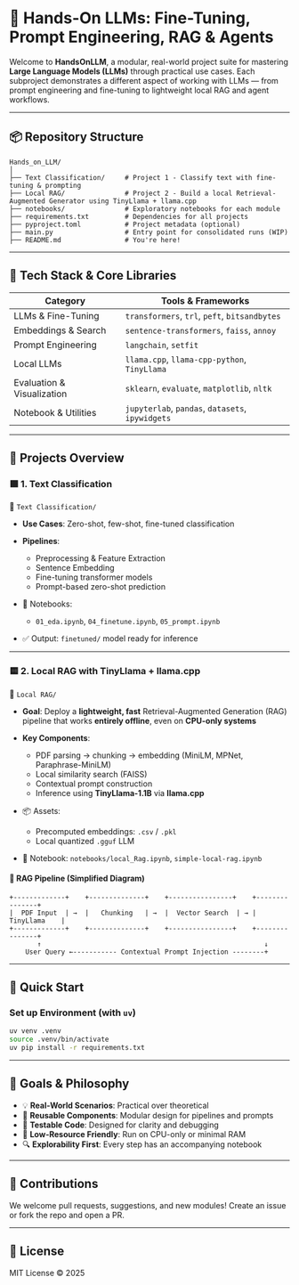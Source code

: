 # 🧠 Hands-On LLMs: Fine-Tuning, Prompt Engineering, RAG & Agents

Welcome to **HandsOnLLM**, a modular, real-world project suite for mastering **Large Language Models (LLMs)** through practical use cases. Each subproject demonstrates a different aspect of working with LLMs — from prompt engineering and fine-tuning to lightweight local RAG and agent workflows.

---

## 📦 Repository Structure

```text
Hands_on_LLM/
│
├── Text Classification/     # Project 1 - Classify text with fine-tuning & prompting
├── Local RAG/               # Project 2 - Build a local Retrieval-Augmented Generator using TinyLlama + llama.cpp
├── notebooks/               # Exploratory notebooks for each module
├── requirements.txt         # Dependencies for all projects
├── pyproject.toml           # Project metadata (optional)
├── main.py                  # Entry point for consolidated runs (WIP)
├── README.md                # You're here!
````

---

## 🔧 Tech Stack & Core Libraries

| Category                   | Tools & Frameworks                               |
| -------------------------- | ------------------------------------------------ |
| LLMs & Fine-Tuning         | `transformers`, `trl`, `peft`, `bitsandbytes`    |
| Embeddings & Search        | `sentence-transformers`, `faiss`, `annoy`        |
| Prompt Engineering         | `langchain`, `setfit`                            |
| Local LLMs                 | `llama.cpp`, `llama-cpp-python`, `TinyLlama`     |
| Evaluation & Visualization | `sklearn`, `evaluate`, `matplotlib`, `nltk`      |
| Notebook & Utilities       | `jupyterlab`, `pandas`, `datasets`, `ipywidgets` |

---

## 📁 Projects Overview

### 🟩 1. Text Classification

📂 `Text Classification/`

* **Use Cases**: Zero-shot, few-shot, fine-tuned classification
* **Pipelines**:

  * Preprocessing & Feature Extraction
  * Sentence Embedding
  * Fine-tuning transformer models
  * Prompt-based zero-shot prediction
* 📒 Notebooks:

  * `01_eda.ipynb`, `04_finetune.ipynb`, `05_prompt.ipynb`
* ✅ Output: `finetuned/` model ready for inference

---

### 🟨 2. Local RAG with TinyLlama + llama.cpp

📂 `Local RAG/`

* **Goal**: Deploy a **lightweight, fast** Retrieval-Augmented Generation (RAG) pipeline that works **entirely offline**, even on **CPU-only systems**
* **Key Components**:

  * PDF parsing → chunking → embedding (MiniLM, MPNet, Paraphrase-MiniLM)
  * Local similarity search (FAISS)
  * Contextual prompt construction
  * Inference using **TinyLlama-1.1B** via **llama.cpp**
* 📦 Assets:

  * Precomputed embeddings: `.csv` / `.pkl`
  * Local quantized `.gguf` LLM
* 📒 Notebook: `notebooks/local_Rag.ipynb`, `simple-local-rag.ipynb`

#### 🔁 RAG Pipeline (Simplified Diagram)

```text
+-------------+    +--------------+    +----------------+    +---------------+
|  PDF Input  | →  |   Chunking   | →  |  Vector Search  | → |   TinyLlama    |
+-------------+    +--------------+    +----------------+    +---------------+
       ↑                                                        ↓
    User Query ←----------- Contextual Prompt Injection --------+
```

---


## 🚀 Quick Start

### Set up Environment (with `uv`)

```bash
uv venv .venv
source .venv/bin/activate
uv pip install -r requirements.txt
```

---

## 🎯 Goals & Philosophy

* 💡 **Real-World Scenarios**: Practical over theoretical
* 🔁 **Reusable Components**: Modular design for pipelines and prompts
* 🧪 **Testable Code**: Designed for clarity and debugging
* 🔌 **Low-Resource Friendly**: Run on CPU-only or minimal RAM
* 🔍 **Explorability First**: Every step has an accompanying notebook

---

## 🤝 Contributions

We welcome pull requests, suggestions, and new modules!
Create an issue or fork the repo and open a PR.

---

## 📄 License

MIT License © 2025 

```

